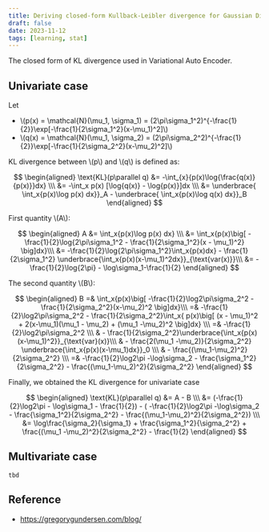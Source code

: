 ```yaml
---
title: Deriving closed-form Kullback-Leibler divergence for Gaussian Distribution 
draft: false 
date: 2023-11-12
tags: [learning, stat]
---
```


The closed form of KL divergence used in Variational Auto Encoder.

## Univariate case

Let 

- \\(p(x) = \mathcal{N}(\mu_1, \sigma_1) = (2\pi\sigma_1^2)^{-\frac{1}{2}}\exp[-\frac{1}{2\sigma_1^2}(x-\mu_1)^2]\\)
- \\(q(x) = \mathcal{N}(\mu_1, \sigma_2) = (2\pi\sigma_2^2)^{-\frac{1}{2}}\exp[-\frac{1}{2\sigma_2^2}(x-\mu_2)^2]\\)

KL divergence between \\(p\\) and \\(q\\) is defined as:

$$
\begin{aligned}
\text{KL}(p\parallel q) &= -\int_{x}{p(x)\log{\frac{q(x)}{p(x)}}dx} \\\
&= -\int_x p(x) [\log{q(x)} - \log{p(x)}]dx \\\
&= 
	\underbrace{
		\int_x{p(x)\log p(x) dx}}_A 
	- \underbrace{
	\int_x{p(x)\log q(x) dx}}_B
\end{aligned}
$$

First quantity \\(A\\):


$$
\begin{aligned}
	A &= \int_x{p(x)\log p(x) dx} \\\
	&= \int_x{p(x)\big[
	 -\frac{1}{2}\log{2\pi\sigma_1^2 
	 - \frac{1}{2\sigma_1^2}(x - \mu_1)^2}
    \big]dx}\\\
	&= -\frac{1}{2}\log{2\pi\sigma_1^2}\int_x{p(x)dx} 
		- \frac{1}{2\sigma_1^2} 
		\underbrace{\int_x{p(x)(x-\mu_1)^2dx}}_{\text{var(x)}}\\\
	&= -\frac{1}{2}\log{2\pi} - \log\sigma_1-\frac{1}{2}
\end{aligned}
$$
	

The second quantity \\(B\\):

$$
\begin{aligned}
    B =& \int_x{p(x)\big[
    	-\frac{1}{2}\log2\pi\sigma_2^2
    	- \frac{1}{2\sigma_2^2}(x-\mu_2)^2
    	\big]dx}\\\
	=& -\frac{1}{2}\log2\pi\sigma_2^2 
	- \frac{1}{2\sigma_2^2}\int_x{
 p(x)\big[
	 (x - \mu_1)^2 + 2(x-\mu_1)(\mu_1 - \mu_2) + (\mu_1 -\mu_2)^2
 \big]dx} \\\
 =& -\frac{1}{2}\log2\pi\sigma_2^2 \\\
 & - \frac{1}{2\sigma_2^2}\underbrace{\int_x{p(x)(x-\mu_1)^2}}_{\text{var}(x)}\\\
 & - \frac{2(\mu_1 -\mu_2)}{2\sigma_2^2} \underbrace{\int_x{p(x)(x-\mu_1)dx}}_0 \\\
 & - \frac{(\mu_1-\mu_2)^2}{2\sigma_2^2} \\\
 =& -\frac{1}{2}\log2\pi -\log\sigma_2 - \frac{\sigma_1^2}{2\sigma_2^2} - \frac{(\mu_1-\mu_2)^2}{2\sigma_2^2}
\end{aligned}
$$


Finally, we obtained the KL divergence for univariate case

$$
\begin{aligned}
    \text{KL}(p\parallel q) &= A - B \\\
&= (-\frac{1}{2}\log2\pi - \log\sigma_1 - \frac{1}{2}) - ( -\frac{1}{2}\log2\pi -\log\sigma_2 - \frac{\sigma_1^2}{2\sigma_2^2} - \frac{(\mu_1-\mu_2)^2}{2\sigma_2^2}) \\\
    &= \log\frac{\sigma_2}{\sigma_1} + \frac{\sigma_1^2}{\sigma_2^2} + \frac{(\mu_1 -\mu_2)^2}{2\sigma_2^2} - \frac{1}{2}
\end{aligned}
$$

## Multivariate case

`tbd`
## Reference
- https://gregorygundersen.com/blog/
